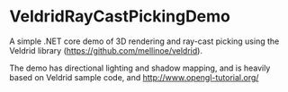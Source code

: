 # VeldridRayCastPickingDemo

A simple .NET core demo of 3D rendering and ray-cast picking using the Veldrid library (https://github.com/mellinoe/veldrid).

The demo has directional lighting and shadow mapping, and is heavily based on Veldrid sample code, and http://www.opengl-tutorial.org/
